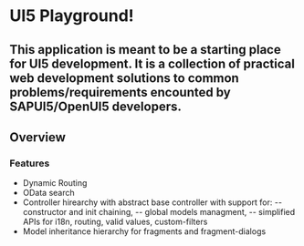 UI5 Playground!
===================

This application is meant to be a starting place for UI5 development. It is a collection of practical web development solutions to common problems/requirements encounted by SAPUI5/OpenUI5 developers.
----------

Overview
-------------
### Features
- Dynamic Routing
- OData search
- Controller hirearchy with abstract base controller with support for:
-- constructor and init chaining,
-- global models managment,
-- simplified APIs for i18n, routing, valid values, custom-filters 
- Model inheritance hierarchy for fragments and fragment-dialogs